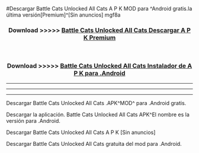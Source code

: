 #Descargar Battle Cats Unlocked All Cats  A P K MOD para ^Android gratis.la última versión[Premium]^[Sin anuncios] mgf8a



<div align="center">
<h3>Download >>>>> <a href="https://es-web.web.app/?es= Battle Cats Unlocked All Cats ">Battle Cats Unlocked All Cats  Descargar A P K Premium</a></h3><br>

<h3>Download >>>>> <a href="https://es-web.web.app/?es= Battle Cats Unlocked All Cats ">Battle Cats Unlocked All Cats  Instalador de A P K para .Android</a></h3>
</div>


----------------------------------------------------------

----------------------------------------------------------

----------------------------------------------------------

Descargar Battle Cats Unlocked All Cats  .APK^MOD^ para .Android gratis.

Descargar la aplicación. Battle Cats Unlocked All Cats  APK^El nombre es la versión para .Android.

Descargar Battle Cats Unlocked All Cats  A P K [Sin anuncios]

Descargar Battle Cats Unlocked All Cats  gratuita del mod para .Android.